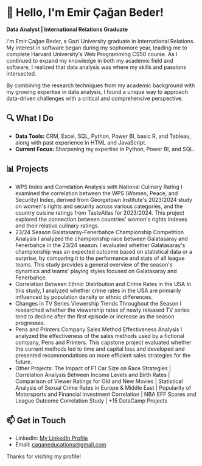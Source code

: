 # 👋 Hello, I'm Emir Çağan Beder!

**Data Analyst | International Relations Graduate**

I'm Emir Çağan Beder, a Gazi University graduate in International Relations. My interest in software began during my sophomore year, leading me to complete Harvard University's Web Programming CS50 course. As I continued to expand my knowledge in both my academic field and software, I realized that data analysis was where my skills and passions intersected.

By combining the research techniques from my academic background with my growing expertise in data analysis, I found a unique way to approach data-driven challenges with a critical and comprehensive perspective.

## 🔍 What I Do
- **Data Tools:** CRM, Excel, SQL, Python, Power BI, basic R, and Tableau, along with past experience in HTML and JavaScript.
- **Current Focus:** Sharpening my expertise in Python, Power BI, and SQL.

## 📊 Projects
- WPS Index and Correlation Analysis with National Culinary Rating
I examined the correlation between the WPS (Women, Peace, and Security) Index, derived from
Georgetown Institute's 2023/2024 study on women's rights and security across various categories,
and the country cuisine ratings from TasteAtlas for 2023/2024. This project explored the connection
between countries' women's rights indexes and their relative culinary ratings.
- 23/24 Season Galatasaray-Fenerbahçe Championship Competition Analysis
I analyzed the championship race between Galatasaray and Fenerbahçe in the 23/24 season. I
evaluated whether Galatasaray's championship was an expected outcome based on statistical data
or a surprise, by comparing it to the performance and stats of all league teams. This study provides a
general overview of the season's dynamics and teams' playing styles focused on Galatasaray and
Fenerbahçe.
- Correlation Between Ethnic Distribution and Crime Rates in the USA
In this study, I analyzed whether crime rates in the USA are primarily influenced by population density
or ethnic differences.
- Changes in TV Series Viewership Trends Throughout the Season
I researched whether the viewership rates of newly released TV series tend to decline after the first
episode or increase as the season progresses.
- Pens and Printers Company Sales Method Effectiveness Analysis
I analyzed the effectiveness of the sales methods used by a fictional company, Pens and Printers. This
capstone project evaluated whether the current methods led to time and capital loss and developed
and presented recommendations on more efficient sales strategies for the future.
- Other Projects: The Impact of F1 Car Size on Race Strategies | Correlation Analysis Between Income
Levels and Birth Rates | Comparison of Viewer Ratings for Old and New Movies | Statistical Analysis of
Sexual Crime Rates in Europe & Middle East | Popularity of Motorsports and Financial Investment
Correlation | NBA EFF Scores and League Outcome Correlation Study | +15 DataCamp Projects

## 📫 Get in Touch
- LinkedIn: [My LinkedIn Profile](https://www.linkedin.com/in/caganbeder/)
- Email: caganeducations@gmail.com

Thanks for visiting my profile!
